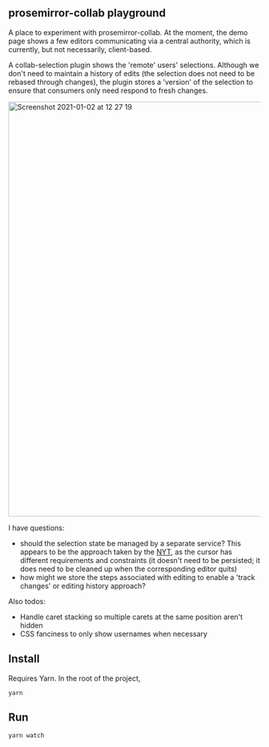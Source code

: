 ## prosemirror-collab playground

A place to experiment with prosemirror-collab. At the moment, the demo page shows a few editors communicating via a central authority, which is currently, but not necessarily, client-based. 

A collab-selection plugin shows the 'remote' users' selections. Although we don't need to maintain a history of edits (the selection does not need to be rebased through changes), the plugin stores a 'version' of the selection to ensure that consumers only need respond to fresh changes.

<img width="830" alt="Screenshot 2021-01-02 at 12 27 19" src="https://user-images.githubusercontent.com/7767575/103457292-e48bd580-4cf5-11eb-8245-437de4f4f593.png">

I have questions:

- should the selection state be managed by a separate service? This appears to be the approach taken by the [NYT](https://open.nytimes.com/we-built-collaborative-editing-for-our-newsrooms-cms-here-s-how-415618a3ec49), as the cursor has different requirements and constraints (it doesn't need to be persisted; it does need to be cleaned up when the corresponding editor quits)
- how might we store the steps associated with editing to enable a 'track changes' or editing history approach?

Also todos:

- Handle caret stacking so multiple carets at the same position aren't hidden
- CSS fanciness to only show usernames when necessary

## Install

Requires Yarn. In the root of the project,

`yarn`

## Run

`yarn watch`
